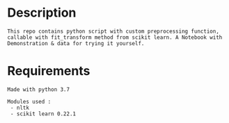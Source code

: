 # Description

```
This repo contains python script with custom preprocessing function, callable with fit_transform method from scikit learn. A Notebook with Demonstration & data for trying it yourself.
```

# Requirements 

```
Made with python 3.7 

Modules used : 
 - nltk 
 - scikit learn 0.22.1
```
